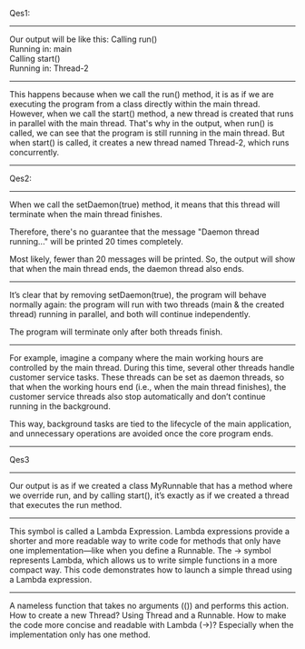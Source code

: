 Qes1:
***
Our output will be like this:
Calling run()  
Running in: main  
Calling start()  
Running in: Thread-2
***
This happens because when we call the run() method,
it is as if we are executing the program from a class directly within the main thread.
However, when we call the start() method,
a new thread is created that runs in parallel with the main thread.
That's why in the output,
when run() is called,
we can see that the program is still running in the main thread. 
But when start() is called,
it creates a new thread named Thread-2,
which runs concurrently.
***

Qes2:
***
When we call the setDaemon(true) method,
it means that this thread will terminate when the main thread finishes.

Therefore, there's no guarantee that the message
"Daemon thread running..."
will be printed 20 times completely.

Most likely, fewer than 20 messages will be printed.
So, the output will show that when the main thread ends, the daemon thread also ends.
***

It’s clear that by removing setDaemon(true), the program will behave normally again:
the program will run with two threads (main & the created thread) running in parallel,
and both will continue independently.

The program will terminate only after both threads finish.
***

For example, imagine a company where the main working hours are controlled by the main thread.
During this time, several other threads handle customer service tasks.
These threads can be set as daemon threads, so that when the working hours end (i.e., when the main thread finishes), the customer service threads also stop automatically and don’t continue running in the background.

This way, background tasks are tied to the lifecycle of the main application, and unnecessary operations are avoided once the core program ends.
***
Qes3
***
Our output is as if we created a class MyRunnable that has a method where we override run,
and by calling start(), it’s exactly as if we created a thread that executes the run method.
***
This symbol is called a Lambda Expression.
Lambda expressions provide a shorter and more readable way to write code for methods that only have one implementation—like when you define a Runnable.
The -> symbol represents Lambda, which allows us to write simple functions in a more compact way.
This code demonstrates how to launch a simple thread using a Lambda expression.
***
A nameless function that takes no arguments (())
and performs this action. 
How to create a new Thread?
Using Thread and a Runnable.
How to make the code more concise and readable with Lambda (->)?
Especially when the implementation only has one method.






